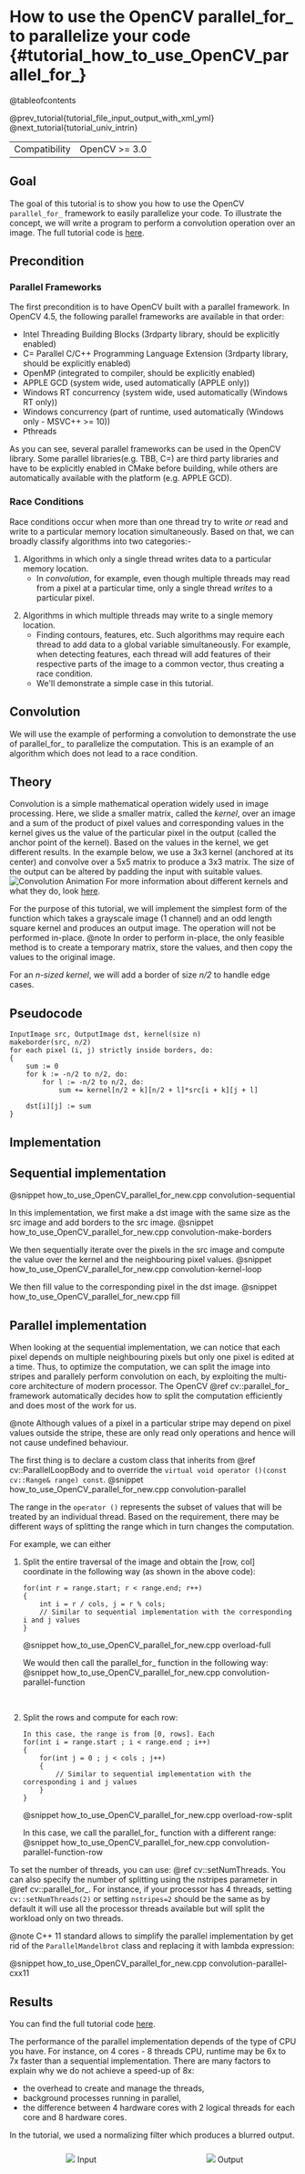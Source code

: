 How to use the OpenCV parallel_for_ to parallelize your code {#tutorial_how_to_use_OpenCV_parallel_for_}
==================================================================

@tableofcontents

@prev_tutorial{tutorial_file_input_output_with_xml_yml}
@next_tutorial{tutorial_univ_intrin}

|    |    |
| -: | :- |
| Compatibility | OpenCV >= 3.0 |

Goal
----

The goal of this tutorial is to show you how to use the OpenCV `parallel_for_` framework to easily
parallelize your code. To illustrate the concept, we will write a program to perform a convolution operation over an image.
The full tutorial code is [here]().


Precondition
----

### Parallel Frameworks
The first precondition is to have OpenCV built with a parallel framework.
In OpenCV 4.5, the following parallel frameworks are available in that order:

*   Intel Threading Building Blocks (3rdparty library, should be explicitly enabled)
*   C= Parallel C/C++ Programming Language Extension (3rdparty library, should be explicitly enabled)
*   OpenMP (integrated to compiler, should be explicitly enabled)
*   APPLE GCD (system wide, used automatically (APPLE only))
*   Windows RT concurrency (system wide, used automatically (Windows RT only))
*   Windows concurrency (part of runtime, used automatically (Windows only - MSVC++ >= 10))
*   Pthreads

As you can see, several parallel frameworks can be used in the OpenCV library. Some parallel libraries(e.g. TBB, C=) are third party libraries and have to be explicitly enabled in CMake before building, while others are automatically available with the platform (e.g. APPLE GCD). 


### Race Conditions
Race conditions occur when more than one thread try to write *or* read and write to a particular memory location simultaneously. 
Based on that, we can broadly classify algorithms into two categories:- 
1. Algorithms in which only a single thread writes data to a particular memory location.  
    * In *convolution*, for example, even though multiple  threads may read from a pixel at a particular time, only a single thread *writes* to a particular pixel.
    <!-- * Some other example. -->
<!-- <br> -->

2. Algorithms in which multiple threads may write to a single memory location. 
    * Finding contours, features, etc. Such algorithms may require each thread to add data to a global variable simultaneously. For example, when detecting features, each thread will add features of their respective parts of the image to a common vector, thus creating a race condition.
    * We'll demonstrate a simple case in this tutorial. 


Convolution 
-----------

We will use the example of performing a convolution to demonstrate the use of parallel_for_ to parallelize the computation. This is an example of an algorithm which does not lead to a race condition.

Theory
------
Convolution is a simple mathematical operation widely used in image processing. Here, we slide a smaller matrix, called the *kernel*, over an image and a sum of the product of pixel values and corresponding values in the kernel gives us the value of the particular pixel in the output (called the anchor point of the kernel).  Based on the values in the kernel, we get different results. 
In the example below, we use a 3x3 kernel (anchored at its center) and convolve over a 5x5 matrix to produce a 3x3 matrix. The size of the output can be altered by padding the input with suitable values.
![Convolution Animation](images/convolution-example-matrix.gif)
For more information about different kernels and what they do, look [here](https://docs.opencv.org/4.5.2/d7/da8/tutorial_table_of_content_imgproc.html).

For the purpose of this tutorial, we will implement the simplest form of the function which takes a grayscale image (1 channel) and an odd length square kernel and produces an output image. 
The operation will not be performed in-place. 
@note In order to perform in-place, the only feasible method is to create a temporary matrix, store the values, and then copy the values to the original image. 

For an *n-sized kernel*, we will add a border of size *n/2* to handle edge cases.

Pseudocode
-----------

```
InputImage src, OutputImage dst, kernel(size n)
makeborder(src, n/2)
for each pixel (i, j) strictly inside borders, do:
{
    sum := 0
    for k := -n/2 to n/2, do:
        for l := -n/2 to n/2, do:
            sum += kernel[n/2 + k][n/2 + l]*src[i + k][j + l]
        
    dst[i][j] := sum
}
```

Implementation
--------------

Sequential implementation
--------------------------

@snippet how_to_use_OpenCV_parallel_for_new.cpp convolution-sequential

In this implementation, we first make a dst image with the same size as the src image and add borders to the src image.
@snippet how_to_use_OpenCV_parallel_for_new.cpp convolution-make-borders

We then sequentially iterate over the pixels in the src image and compute the value over the kernel and the neighbouring pixel values. 
@snippet how_to_use_OpenCV_parallel_for_new.cpp convolution-kernel-loop

We then fill value to the corresponding pixel in the dst image.
@snippet how_to_use_OpenCV_parallel_for_new.cpp fill



Parallel implementation
--------------------------

When looking at the sequential implementation, we can notice that each pixel depends on multiple neighbouring pixels but only one pixel is edited at a time. Thus, to optimize the computation, we can split the image into stripes and parallely perform convolution on each, by exploiting the multi-core architecture of modern processor. The OpenCV @ref cv::parallel_for_ framework automatically decides how to split the computation efficiently and does most of the work for us.

@note Although values of a pixel in a particular stripe may depend on pixel values outside the stripe, these are only read only operations and hence will not cause undefined behaviour.


The first thing is to declare a custom class that inherits from @ref cv::ParallelLoopBody and to override the
`virtual void operator ()(const cv::Range& range) const`.
@snippet how_to_use_OpenCV_parallel_for_new.cpp convolution-parallel

The range in the `operator ()` represents the subset of values that will be treated by an individual thread. Based on the requirement, there may be different ways of splitting the range which in turn changes the computation.

For example, we can either 
1. Split the entire traversal of the image and obtain the [row, col] coordinate in the following way (as shown in the above code):
    ```
    for(int r = range.start; r < range.end; r++)
    {
        int i = r / cols, j = r % cols;
        // Similar to sequential implementation with the corresponding i and j values
    }
    ```
    @snippet how_to_use_OpenCV_parallel_for_new.cpp overload-full

    We would then call the parallel_for_ function in the following way:
    @snippet how_to_use_OpenCV_parallel_for_new.cpp convolution-parallel-function
<br>

2. Split the rows and compute for each row:
    ```
    In this case, the range is from [0, rows]. Each 
    for(int i = range.start ; i < range.end ; i++)
    {
        for(int j = 0 ; j < cols ; j++)
        {
            // Similar to sequential implementation with the corresponding i and j values
        }
    }
    ```
    @snippet how_to_use_OpenCV_parallel_for_new.cpp overload-row-split

    In this case, we call the parallel_for_ function with a different range:
    @snippet how_to_use_OpenCV_parallel_for_new.cpp convolution-parallel-function-row


To set the number of threads, you can use: @ref cv::setNumThreads. You can also specify the number of splitting using the nstripes parameter in @ref cv::parallel_for_. For instance, if your processor has 4 threads, setting `cv::setNumThreads(2)` or setting `nstripes=2` should be the same as by default it will use all the processor threads available but will split the workload only on two threads.

@note C++ 11 standard allows to simplify the parallel implementation by get rid of the `ParallelMandelbrot` class and replacing it with lambda expression:

@snippet how_to_use_OpenCV_parallel_for_new.cpp convolution-parallel-cxx11

Results
-----------

You can find the full tutorial code [here]().

The performance of the parallel implementation depends of the type of CPU you have. For instance, on 4 cores - 8 threads CPU, runtime may be 6x to 7x faster than a sequential implementation. There are many factors to explain why we do not achieve a speed-up of 8x:

*   the overhead to create and manage the threads,
*   background processes running in parallel,
*   the difference between 4 hardware cores with 2 logical threads for each core and 8 hardware cores.

In the tutorial, we used a normalizing filter which produces a blurred output.

<style>
.row{
    display:flex;
}
.col{
    width:50%;
    max-width: 500px;
    padding: 10px;
    text-align:center;
}
</style>

<div class="row">
    <div class="col">
        <img src="images/input.jpeg">
        Input
    </div>
    <div class="col">
        <img src="images/output.jpeg">
        Output
    </div>
</div>



